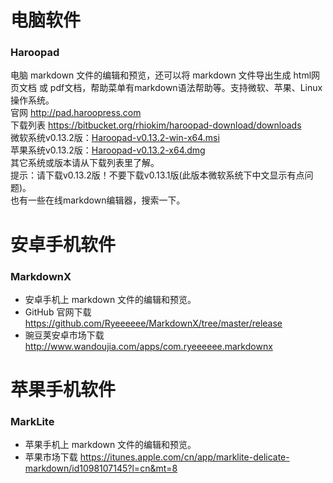 # 电脑软件

### Haroopad
电脑 markdown 文件的编辑和预览，还可以将 markdown 文件导出生成 html网页文档 或 pdf文档，帮助菜单有markdown语法帮助等。支持微软、苹果、Linux操作系统。  
官网 <http://pad.haroopress.com>  
下载列表 <https://bitbucket.org/rhiokim/haroopad-download/downloads>  
微软系统v0.13.2版：[Haroopad-v0.13.2-win-x64.msi](https://bitbucket.org/rhiokim/haroopad-download/downloads/Haroopad-v0.13.2-win-x64.msi)  
苹果系统v0.13.2版：[Haroopad-v0.13.2-x64.dmg](https://bitbucket.org/rhiokim/haroopad-download/downloads/Haroopad-v0.13.2-x64.dmg)  
其它系统或版本请从下载列表里了解。  
提示：请下载v0.13.2版！不要下载v0.13.1版(此版本微软系统下中文显示有点问题)。  
也有一些在线markdown编辑器，搜索一下。

# 安卓手机软件

### MarkdownX
- 安卓手机上 markdown 文件的编辑和预览。
- GitHub 官网下载 <https://github.com/Ryeeeeee/MarkdownX/tree/master/release>
- 豌豆荚安卓市场下载 <http://www.wandoujia.com/apps/com.ryeeeeee.markdownx>

# 苹果手机软件

### MarkLite
- 苹果手机上 markdown 文件的编辑和预览。
- 苹果市场下载 <https://itunes.apple.com/cn/app/marklite-delicate-markdown/id1098107145?l=cn&mt=8>